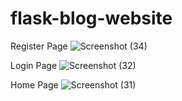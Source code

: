 # flask-blog-website

Register Page
![Screenshot (34)](https://user-images.githubusercontent.com/84905507/184469808-4ef4c4a7-4a1b-43ff-a8f4-bb3a011f6053.png)

Login Page
![Screenshot (32)](https://user-images.githubusercontent.com/84905507/184469819-35372101-ce7a-4d9a-9b61-ed7d96e37722.png)

Home Page
![Screenshot (31)](https://user-images.githubusercontent.com/84905507/184469824-1bb20268-6024-4383-ab26-022648367c9a.png)
